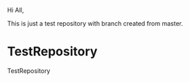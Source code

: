 Hi All,

This is just a test repository with branch created from master.


# TestRepository
TestRepository
